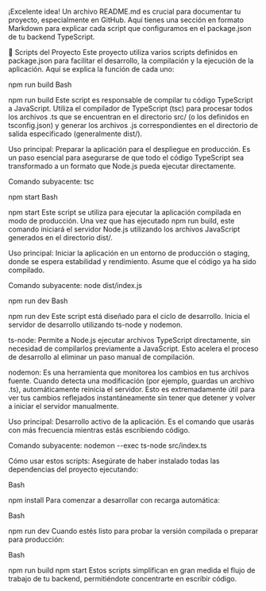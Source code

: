 ¡Excelente idea! Un archivo README.md es crucial para documentar tu proyecto, especialmente en GitHub. Aquí tienes una sección en formato Markdown para explicar cada script que configuramos en el package.json de tu backend TypeScript.

🚀 Scripts del Proyecto
Este proyecto utiliza varios scripts definidos en package.json para facilitar el desarrollo, la compilación y la ejecución de la aplicación. Aquí se explica la función de cada uno:

npm run build
Bash

npm run build
Este script es responsable de compilar tu código TypeScript a JavaScript. Utiliza el compilador de TypeScript (tsc) para procesar todos los archivos .ts que se encuentran en el directorio src/ (o los definidos en tsconfig.json) y generar los archivos .js correspondientes en el directorio de salida especificado (generalmente dist/).

Uso principal: Preparar la aplicación para el despliegue en producción. Es un paso esencial para asegurarse de que todo el código TypeScript sea transformado a un formato que Node.js pueda ejecutar directamente.

Comando subyacente: tsc

npm start
Bash

npm start
Este script se utiliza para ejecutar la aplicación compilada en modo de producción. Una vez que has ejecutado npm run build, este comando iniciará el servidor Node.js utilizando los archivos JavaScript generados en el directorio dist/.

Uso principal: Iniciar la aplicación en un entorno de producción o staging, donde se espera estabilidad y rendimiento. Asume que el código ya ha sido compilado.

Comando subyacente: node dist/index.js

npm run dev
Bash

npm run dev
Este script está diseñado para el ciclo de desarrollo. Inicia el servidor de desarrollo utilizando ts-node y nodemon.

ts-node: Permite a Node.js ejecutar archivos TypeScript directamente, sin necesidad de compilarlos previamente a JavaScript. Esto acelera el proceso de desarrollo al eliminar un paso manual de compilación.

nodemon: Es una herramienta que monitorea los cambios en tus archivos fuente. Cuando detecta una modificación (por ejemplo, guardas un archivo .ts), automáticamente reinicia el servidor. Esto es extremadamente útil para ver tus cambios reflejados instantáneamente sin tener que detener y volver a iniciar el servidor manualmente.

Uso principal: Desarrollo activo de la aplicación. Es el comando que usarás con más frecuencia mientras estás escribiendo código.

Comando subyacente: nodemon --exec ts-node src/index.ts

Cómo usar estos scripts:
Asegúrate de haber instalado todas las dependencias del proyecto ejecutando:

Bash

npm install
Para comenzar a desarrollar con recarga automática:

Bash

npm run dev
Cuando estés listo para probar la versión compilada o preparar para producción:

Bash

npm run build
npm start
Estos scripts simplifican en gran medida el flujo de trabajo de tu backend, permitiéndote concentrarte en escribir código.